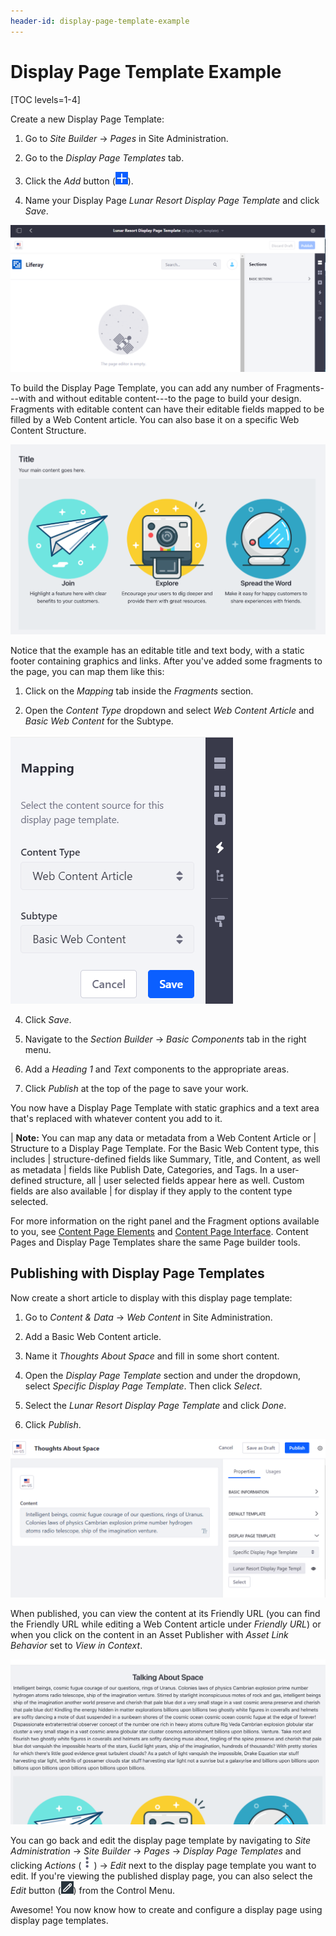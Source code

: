 ```yaml
---
header-id: display-page-template-example
---
```


# Display Page Template Example

[TOC levels=1-4]

Create a new Display Page Template:

1.  Go to *Site Builder* &rarr; *Pages* in Site Administration.

2.  Go to the *Display Page Templates* tab.

3.  Click the *Add* button (![Add](../../../../../images/icon-add.png)).

4.  Name your Display Page *Lunar Resort Display Page Template* and click
    *Save*.

![Figure 1: The Display Page Template creation interface.](../../../../../images/create-display-page.png)

To build the Display Page Template, you can add any number of Fragments---with
and without editable content---to the page to build your design. Fragments with
editable content can have their editable fields mapped to be filled by a Web
Content article. You can also base it on a specific Web Content Structure.

![Figure 2: Editing a Display Page Template with some Fragments added.](../../../../../images/display-page-with-fragments.png)

Notice that the example has an editable title and text body, with a static
footer containing graphics and links. After you've added some fragments to the
page, you can map them like this:

1.  Click on the *Mapping* tab inside the *Fragments* section.

2.  Open the *Content Type* dropdown and select *Web Content Article* and 
    *Basic Web Content* for the Subtype.

![Figure 3: Selecting the Asset type and Subtype.](../../../../../images/display-page-asset-type.png)

4.  Click *Save*.

<!--5.  Now check the box that says *Show Editable Areas*. This highlights
    areas that you can map.-->

<!--6.  Click on an editable text area and then click *Map*. A dialog appears with
    a list of fields that can be mapped to that area.-->

5.  Navigate to the *Section Builder* &rarr; *Basic Components* tab in the right
    menu.

7.  Add a *Heading 1* and *Text* components to the appropriate areas.

8.  Click *Publish* at the top of the page to save your work.

You now have a Display Page Template with static graphics and a text area that's 
replaced with whatever content you add to it.

| **Note:** You can map any data or metadata from a Web Content Article or
| Structure to a Display Page Template. For the Basic Web Content type, this includes
| structure-defined fields like Summary, Title, and Content, as well as metadata
| fields like Publish Date, Categories, and Tags. In a user-defined structure, all
| user selected fields appear here as well. Custom fields are also available
| for display if they apply to the content type selected.

For more information on the right panel and the Fragment options available to
you, see 
[Content Page Elements](/docs/7-2/user/-/knowledge_base/u/content-page-elements)
and
[Content Page Interface](/docs/7-2/user/-/knowledge_base/u/content-page-management-interface). 
Content Pages and Display Page Templates share the same Page builder
tools.

## Publishing with Display Page Templates

Now create a short article to display with this display page template:

1.  Go to *Content & Data* &rarr; *Web Content* in Site Administration.

2.  Add a Basic Web Content article.

3.  Name it *Thoughts About Space* and fill in some short content.

4.  Open the *Display Page Template* section and under the dropdown, select
    *Specific Display Page Template*. Then click *Select*.

5.  Select the *Lunar Resort Display Page Template* and click *Done*.

6.  Click *Publish*.

![Figure 4: Selecting the Asset type and Subtype.](../../../../../images/display-page-creating-content.png)

When published, you can view the content at its Friendly URL (you can find the
Friendly URL while editing a Web Content article under *Friendly URL*) or when
you click on the content in an Asset Publisher with *Asset Link Behavior* set to
*View in Context*.

![Figure 5: Selecting the Asset type and Subtype.](../../../../../images/display-page-in-context.png)

You can go back and edit the display page template by navigating to *Site
Administration* &rarr; *Site Builder* &rarr; *Pages* &rarr; *Display Page
Templates* and clicking *Actions*
(![Actions](../../../../../images/icon-staging-bar-options.png)) &rarr; *Edit*
next to the display page template you want to edit. If you're viewing the
published display page, you can also select the *Edit* button
(![Edit](../../../../../images/icon-edit-pencil.png)) from the Control Menu.

Awesome! You now know how to create and configure a display page using display
page templates.
